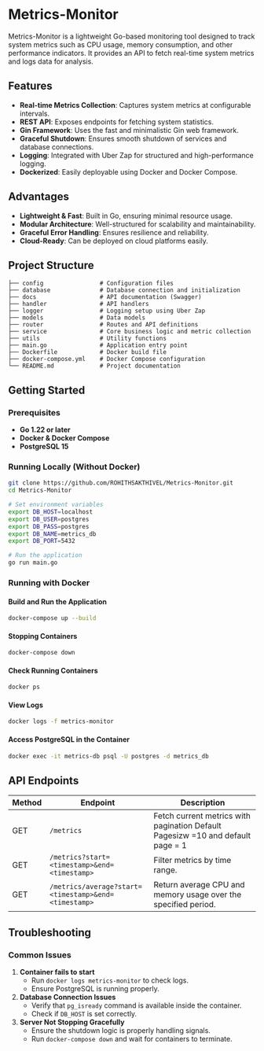 # Metrics-Monitor
Metrics-Monitor is a lightweight Go-based monitoring tool designed to track system metrics such as CPU usage, memory consumption, and other performance indicators. It provides an API to fetch real-time system metrics and logs data for analysis.

## Features
- **Real-time Metrics Collection**: Captures system metrics at configurable intervals.
- **REST API**: Exposes endpoints for fetching system statistics.
- **Gin Framework**: Uses the fast and minimalistic Gin web framework.
- **Graceful Shutdown**: Ensures smooth shutdown of services and database connections.
- **Logging**: Integrated with Uber Zap for structured and high-performance logging.
- **Dockerized**: Easily deployable using Docker and Docker Compose.

## Advantages
- **Lightweight & Fast**: Built in Go, ensuring minimal resource usage.
- **Modular Architecture**: Well-structured for scalability and maintainability.
- **Graceful Error Handling**: Ensures resilience and reliability.
- **Cloud-Ready**: Can be deployed on cloud platforms easily.

## Project Structure
```
├── config                # Configuration files
├── database              # Database connection and initialization
├── docs                  # API documentation (Swagger)
├── handler               # API handlers
├── logger                # Logging setup using Uber Zap
├── models                # Data models
├── router                # Routes and API definitions
├── service               # Core business logic and metric collection
├── utils                 # Utility functions
├── main.go               # Application entry point
├── Dockerfile            # Docker build file
├── docker-compose.yml    # Docker Compose configuration
└── README.md             # Project documentation
```

## Getting Started

### Prerequisites
- **Go 1.22 or later**
- **Docker & Docker Compose**
- **PostgreSQL 15**

### Running Locally (Without Docker)
```sh
git clone https://github.com/ROHITHSAKTHIVEL/Metrics-Monitor.git
cd Metrics-Monitor

# Set environment variables
export DB_HOST=localhost
export DB_USER=postgres
export DB_PASS=postgres
export DB_NAME=metrics_db
export DB_PORT=5432

# Run the application
go run main.go
```

### Running with Docker

#### **Build and Run the Application**
```sh
docker-compose up --build
```

#### **Stopping Containers**
```sh
docker-compose down
```

#### **Check Running Containers**
```sh
docker ps
```

#### **View Logs**
```sh
docker logs -f metrics-monitor
```

#### **Access PostgreSQL in the Container**
```sh
docker exec -it metrics-db psql -U postgres -d metrics_db
```

## API Endpoints
| Method | Endpoint                                             | Description            |
|--------|------------------------------------------------------|------------------------|
| GET    | `/metrics`                                           | Fetch current metrics with pagination Default Pagesizw =10 and default page = 1 |
| GET    | `/metrics?start=<timestamp>&end=<timestamp>`         | Filter metrics by time range. |
| GET    | `/metrics/average?start=<timestamp>&end=<timestamp>` | Return average CPU and memory usage over the specified period.|
## Troubleshooting
### **Common Issues**
1. **Container fails to start**
   - Run `docker logs metrics-monitor` to check logs.
   - Ensure PostgreSQL is running properly.
2. **Database Connection Issues**
   - Verify that `pg_isready` command is available inside the container.
   - Check if `DB_HOST` is set correctly.
3. **Server Not Stopping Gracefully**
   - Ensure the shutdown logic is properly handling signals.
   - Run `docker-compose down` and wait for containers to terminate.


